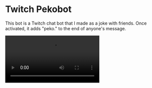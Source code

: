 # Twitch Pekobot

This bot is a Twitch chat bot that I made as a joke with friends. Once activated, it adds "peko." to the end of anyone's message.

![](https://i.gyazo.com/cc530856fa18940abce8a0c6dee9f5e0.mp4)
